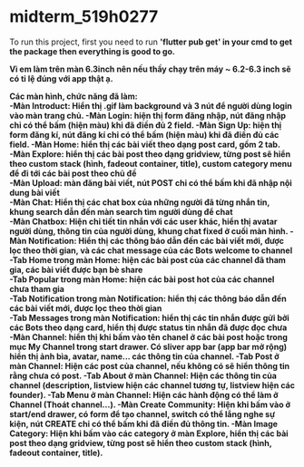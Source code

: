 # midterm_519h0277

To run this project, first you need to run <b>'flutter pub get'<b> in your cmd to get the package then everything is good to go.

Vì em làm trên màn 6.3inch nên nếu thầy chạy trên máy ~ 6.2-6.3 inch sẽ có tỉ lệ đúng với app thật ạ.

Các màn hình, chức năng đã làm: <br>
    -Màn Introduct: Hiển thị .gif làm background và 3 nút để người dùng login vào màn trang chủ.
    -Màn Login: hiện thị form đăng nhập, nút đăng nhập chỉ có thể bấm (hiện màu) khi đã điền đủ 2 field.
    -Màn Sign Up: hiện thị form đăng kí, nút đăng kí chỉ có thể bấm (hiện màu) khi đã điền đủ các field.
    -Màn Home: hiển thị các bài viết theo dạng post card, gồm 2 tab. <br>
    -Màn Explore: hiển thị các bài post theo dạng gridview, từng post sẽ hiển theo custom stack (hình, fadeout container, title), custom category menu để đi tới các bài post theo chủ đề <br>
    -Màn Upload: màn đăng bài viết, nút POST chỉ có thể bấm khi đã nhập nội dung bài viết <br>
    -Màn Chat: Hiển thị các chat box của những người đã từng nhắn tin, khung search dẫn đến màn search tìm người dùng để chat <br>
    -Màn Chatbox: Hiện chi tiết tin nhắn với các user khác, hiển thị avatar người dùng, thông tin của người dùng, khung chat fixed ở cuối màn hình.
    -Màn Notification: Hiển thị các thông báo dẫn đến các bài viết mới, được lọc theo thời gian, và các chat message của các Bots welcome to channel <br>
    -Tab Home trong màn Home: hiện các bài post của các channel đã tham gia, các bài viết được bạn bè share <br>
    -Tab Popular trong màn Home: hiện các bài post hot của các channel chưa tham gia <br>
    -Tab Notification trong màn Notification: hiển thị các thông báo dẫn đến các bài viết mới, được lọc theo thời gian<br>
    -Tab Messages trong màn Notification: hiển thị các tin nhắn được gửi bởi các Bots theo dạng card, hiển thị được status tin nhắn đã được đọc chưa <br>
    -Màn Channel: hiển thị khi bấm vào tên chanel ở các bài post hoặc trong mục My Channel trong start drawer.
                Có sliver app bar (app bar mở rộng) hiển thị ảnh bìa, avatar, name... các thông tin của channel.
    -Tab Post ở màn Channel: Hiện các post của channel, nếu không có sẽ hiển thông tin rằng chưa có post.
    -Tab About ở màn Channel: Hiện các thông tin của channel (description, listview hiện các channel tương tự, listview hiện các founder).
    -Tab Menu ở màn Channel: Hiện các hành động có thể làm ở Channel (Thoát channel...).
    -Màn Create Community: Hiện khi bấm vào ở start/end drawer, có form để tạo channel, switch có thể lắng nghe sự kiện, nút CREATE chỉ có thể bấm khi đã điền đủ thông tin.
    -Màn Image Category: Hiện khi bấm vào các category ở màn Explore, hiển thị các bài post theo dạng gridview, từng post sẽ hiển theo custom stack (hình, fadeout container, title).
    
